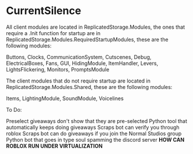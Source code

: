 # CurrentSilence

All client modules are located in ReplicatedStorage.Modules, the ones that require a .Init function for startup are in ReplicatedStorage.Modules.RequiredStartupModules, these are the following modules:

Buttons, Clocks, CommunicationSystem, Cutscenes, Debug, ElectricalBoxes, Fans, GUI, HidingModule, ItemHandler, Levers, LightsFlickering, Monitors, PromptsModule

The client modules that do not require startup are located in ReplicatedStorage.Modules.Shared, these are the following modules:

Items, LightingModule, SoundModule, Voicelines

To Do:

Preselect giveaways don't show that they are pre-selected
Python tool that automatically keeps doing giveaways
Scraps bot can verify you through roblox
Scraps bot can do giveaways if you join the Normal Studios group
Python bot that goes in type soul spamming the discord server
**HOW CAN ROBLOX RUN UNDER VIRTUALIZATION**


